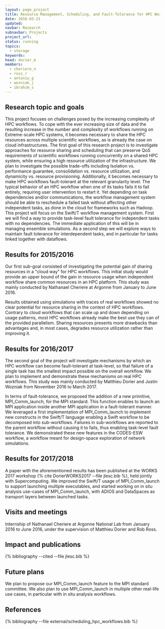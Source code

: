 ```yaml
---
layout: page_project
title: Resource Management, Scheduling, and Fault-Tolerance for HPC Workflows
date: 2016-03-21
updated:
navbar: Research
subnavbar: Projects
project_url:
status: running
topics: 
  - storage
keywords:
head: dorier_m 
members:
  - cheriere_n
  - ross_r
  - antoniu_g
  - wozniak_j
  - ibrahim_s
---
```


## Research topic and goals

This project focuses on challenges posed by the increasing complexity of HPC workflows. To cope with the ever increasing size of data and the resulting increase in the number and complexity of workflows running on Extreme-scale HPC systems, it becomes necessary to share the HPC resources across multiple scientific workflows, as is already the case on cloud infrastructures. The first goal of this research project is to investigate approaches for resource sharing and scheduling that can preserve QoS requirements of scientific workflows running concurrently on a shared HPC system, while ensuring a high resource utilization of the infrastructure. We plan to investigate the possible trade-offs including Isolation vs. performance guarantee, consolidation vs. resource utilization, and dynamicity vs. resource provisioning. Additionally, it becomes necessary to make HPC workflows fault-tolerant at the relevant granularity level. The typical behavior of an HPC workflow when one of its tasks fails it to fail entirely, requiring user intervention to restart it. Yet depending on task dependencies and/or communications, the workflow management system should be able to reschedule a failed task without affecting other independent tasks, as done in the cloud for frameworks such as Hadoop. This project will focus on the Swift/T workflow management system. First we will find a way to provide task-level fault tolerance for independent tasks with no dependencies. The immediate application of this will be in managing ensemble simulations. As a second step we will explore ways to maintain fault tolerance for interdependent tasks, and in particular for tasks linked together with dataflows.

## Results for 2015/2016

Our first sub-goal consisted of investigating the potential gain of sharing resources in a "cloud way" for HPC workflows. This initial study would provide an upper bound of the gain in resource usage when independent workflow share common resources in an HPC platform. This study was mainly conducted by Nathanael Cheriere at Argonne from January to June 2016.

Results obtained using simulations with traces of real workflows showed no clear potential for resource sharing in the context of HPC workflows. Contrary to cloud workflows that can scale up and down depending on usage patterns, most HPC workflows already make the best use they can of the provided parallelism. Sharing resources presents more drawbacks than advantages and, in most cases, degrades resource utilization rather than improving it.

## Results for 2016/2017

The second goal of the project will investigate mechanisms by which an HPC workflow can become fault-tolerant at task-level, so that failure of a single task has the smallest impact possible on the overall workflow. We plan to implement and demonstrate these mechanisms on real HPC workflows. This study was mainly conducted by Matthieu Dorier and Justin Wozniak from November 2016 to March 2017.

In terms of fault-tolerance, we proposed the addition of a new primitive, MPI_Comm_launch, for the MPI standard. This function enables to launch an MPI application inside another MPI application in a fault-tolerant manner. We leveraged a first implementation of MPI_Comm_launch to implement new constructs in the Swift/T language enabling a Swift workflow to be decomposed into sub-workflows. Failures in sub-workflows are reported to the parent workflow without causing it to fails, thus enabling task-level fault tolerance. We demonstrated these new features in the CODES-ESW workflow, a workflow meant for design-space exploration of network simulations.

## Results for 2017/2018

A paper with the aforementioned results has been published at the WORKS 2017 workshop {% cite DorierWORKS2017 --file jlesc.bib %}, held jointly with Supercomputing. We improved the Swift/T usage of MPI_Comm_launch to support launching multiple executables, and started working on in situ analysis use-cases of MPI_Comm_launch, with ADIOS and DataSpaces as transport layers between launched tasks.

## Visits and meetings

Internship of Nathanael Cheriere at Argonne National Lab from January 2016 to June 2016, under the supervision of Matthieu Dorier and Rob Ross.

## Impact and publications

{% bibliography --cited --file jlesc.bib %}

## Future plans

We plan to propose our MPI_Comm_launch feature to the MPI standard committee. We also plan to use MPI_Comm_launch in multiple other real-life use cases, in particular with in situ analysis workflows.

## References

{% bibliography --file external/scheduling_hpc_workflows.bib %}
